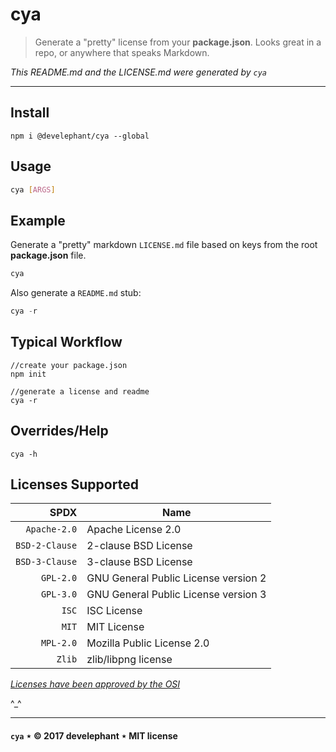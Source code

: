 # cya

> Generate a "pretty" license from your __package.json__. Looks great in a repo, or anywhere that speaks Markdown.

_This README.md and the LICENSE.md were generated by `cya`_

---

## Install

```
npm i @develephant/cya --global
```

## Usage

```sh
cya [ARGS]
```

## Example

Generate a "pretty" markdown `LICENSE.md` file based on keys from the root __package.json__ file.

```js
cya
```

Also generate a `README.md` stub:

```js
cya -r
```

## Typical Workflow

```
//create your package.json
npm init

//generate a license and readme
cya -r
```

## Overrides/Help

```
cya -h
```

## Licenses Supported

|SPDX|Name|
|----:|-------|
|`Apache-2.0`|Apache License 2.0|
|`BSD-2-Clause`|2-clause BSD License|
|`BSD-3-Clause`|3-clause BSD License|
|`GPL-2.0`|GNU General Public License version 2|
|`GPL-3.0`|GNU General Public License version 3|
|`ISC`|ISC License|
|`MIT`|MIT License|
|`MPL-2.0`|Mozilla Public License 2.0|
|`Zlib`|zlib/libpng license|

_[Licenses have been approved by the OSI](https://opensource.org/licenses/alphabetical)_

^_^

---

#### `cya` &Star; &copy; 2017 develephant &Star; MIT license
